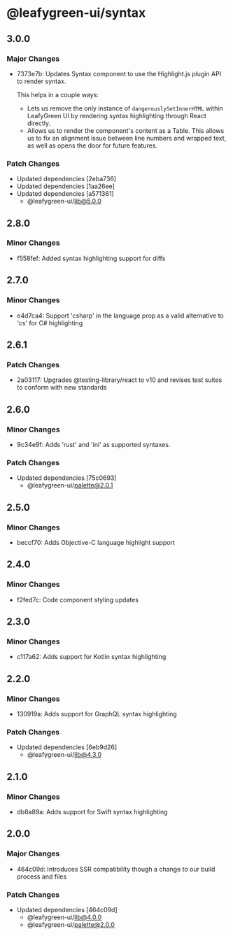# @leafygreen-ui/syntax

## 3.0.0

### Major Changes

- 7373e7b: Updates Syntax component to use the Highlight.js plugin API to render syntax.

  This helps in a couple ways:

  - Lets us remove the only instance of `dangerouslySetInnerHTML` within LeafyGreen UI by rendering syntax highlighting through React directly.
  - Allows us to render the component's content as a Table. This allows us to fix an alignment issue between line numbers and wrapped text, as well as opens the door for future features.

### Patch Changes

- Updated dependencies [2eba736]
- Updated dependencies [1aa26ee]
- Updated dependencies [a571361]
  - @leafygreen-ui/lib@5.0.0

## 2.8.0

### Minor Changes

- f558fef: Added syntax highlighting support for diffs

## 2.7.0

### Minor Changes

- e4d7ca4: Support 'csharp' in the language prop as a valid alternative to 'cs' for C# highlighting

## 2.6.1

### Patch Changes

- 2a03117: Upgrades @testing-library/react to v10 and revises test suites to conform with new standards

## 2.6.0

### Minor Changes

- 9c34e9f: Adds 'rust' and 'ini' as supported syntaxes.

### Patch Changes

- Updated dependencies [75c0693]
  - @leafygreen-ui/palette@2.0.1

## 2.5.0

### Minor Changes

- beccf70: Adds Objective-C language highlight support

## 2.4.0

### Minor Changes

- f2fed7c: Code component styling updates

## 2.3.0

### Minor Changes

- c117a62: Adds support for Kotlin syntax highlighting

## 2.2.0

### Minor Changes

- 130919a: Adds support for GraphQL syntax highlighting

### Patch Changes

- Updated dependencies [6eb9d26]
  - @leafygreen-ui/lib@4.3.0

## 2.1.0

### Minor Changes

- db8a89a: Adds support for Swift syntax highlighting

## 2.0.0

### Major Changes

- 464c09d: Introduces SSR compatibility though a change to our build process and files

### Patch Changes

- Updated dependencies [464c09d]
  - @leafygreen-ui/lib@4.0.0
  - @leafygreen-ui/palette@2.0.0
